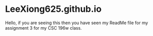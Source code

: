 # LeeXiong625.github.io

Hello, if you are seeing this then you have seen my ReadMe file for my assignment 3 for my CSC 196w class.
